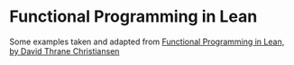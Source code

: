 # Functional Programming in Lean

Some examples taken and adapted from [Functional Programming in Lean, by David Thrane Christiansen](https://lean-lang.org/functional_programming_in_lean/)

